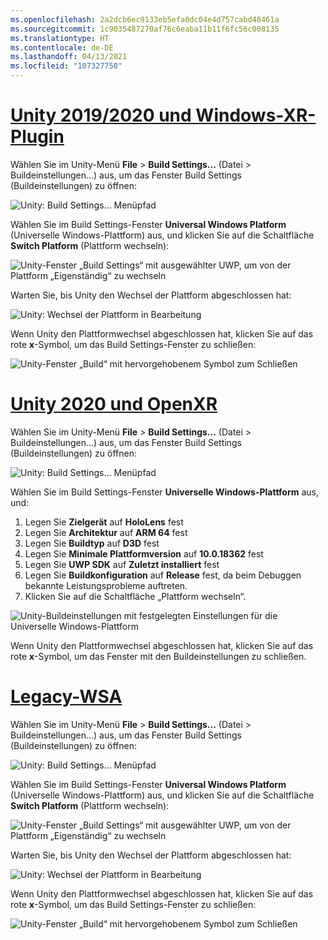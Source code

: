 ```yaml
---
ms.openlocfilehash: 2a2dcb6ec9133eb5efa0dc04e4d757cabd48461a
ms.sourcegitcommit: 1c9035487270af76c6eaba11b11f6fc56c008135
ms.translationtype: HT
ms.contentlocale: de-DE
ms.lasthandoff: 04/13/2021
ms.locfileid: "107327750"
---
```

# <a name="unity-20192020--windows-xr-plugin"></a>[Unity 2019/2020 und Windows-XR-Plugin](#tab/winxr)

Wählen Sie im Unity-Menü **File** > **Build Settings...** (Datei > Buildeinstellungen...) aus, um das Fenster Build Settings (Buildeinstellungen) zu öffnen:

![Unity: Build Settings... Menüpfad](../images/mr-learning-base/base-02-section2-step1-1.png)

Wählen Sie im Build Settings-Fenster **Universal Windows Platform** (Universelle Windows-Plattform) aus, und klicken Sie auf die Schaltfläche **Switch Platform** (Plattform wechseln):

![Unity-Fenster „Build Settings“ mit ausgewählter UWP, um von der Plattform „Eigenständig“ zu wechseln](../images/mr-learning-base/base-02-section2-step1-2.png)

Warten Sie, bis Unity den Wechsel der Plattform abgeschlossen hat:

![Unity: Wechsel der Plattform in Bearbeitung](../images/mr-learning-base/base-02-section2-step1-3.png)

Wenn Unity den Plattformwechsel abgeschlossen hat, klicken Sie auf das rote **x**-Symbol, um das Build Settings-Fenster zu schließen:

![Unity-Fenster „Build“ mit hervorgehobenem Symbol zum Schließen](../images/mr-learning-base/base-02-section2-step1-4.png)

# <a name="unity-2020--openxr"></a>[Unity 2020 und OpenXR](#tab/openxr)

Wählen Sie im Unity-Menü **File** > **Build Settings...** (Datei > Buildeinstellungen...) aus, um das Fenster Build Settings (Buildeinstellungen) zu öffnen:

![Unity: Build Settings... Menüpfad](../images/mr-learning-base/base-02-section2-step1-1.png)

Wählen Sie im Build Settings-Fenster **Universelle Windows-Plattform** aus, und:
1.  Legen Sie **Zielgerät** auf **HoloLens** fest
2.  Legen Sie **Architektur** auf **ARM 64** fest
3.  Legen Sie **Buildtyp** auf **D3D** fest
4.  Legen Sie **Minimale Plattformversion** auf **10.0.18362** fest
5.  Legen Sie **UWP SDK** auf **Zuletzt installiert** fest
6.  Legen Sie **Buildkonfiguration** auf **Release** fest, da beim Debuggen bekannte Leistungsprobleme auftreten.
7.  Klicken Sie auf die Schaltfläche „Plattform wechseln“.


![Unity-Buildeinstellungen mit festgelegten Einstellungen für die Universelle Windows-Plattform](../images/mr-learning-base/base-02-section2-step1-2-openxr.png)

Wenn Unity den Plattformwechsel abgeschlossen hat, klicken Sie auf das rote **x**-Symbol, um das Fenster mit den Buildeinstellungen zu schließen.

# <a name="legacy-wsa"></a>[Legacy-WSA](#tab/wsa)

Wählen Sie im Unity-Menü **File** > **Build Settings...** (Datei > Buildeinstellungen...) aus, um das Fenster Build Settings (Buildeinstellungen) zu öffnen:

![Unity: Build Settings... Menüpfad](../images/mr-learning-base/base-02-section2-step1-1.png)

Wählen Sie im Build Settings-Fenster **Universal Windows Platform** (Universelle Windows-Plattform) aus, und klicken Sie auf die Schaltfläche **Switch Platform** (Plattform wechseln):

![Unity-Fenster „Build Settings“ mit ausgewählter UWP, um von der Plattform „Eigenständig“ zu wechseln](../images/mr-learning-base/base-02-section2-step1-2.png)

Warten Sie, bis Unity den Wechsel der Plattform abgeschlossen hat:

![Unity: Wechsel der Plattform in Bearbeitung](../images/mr-learning-base/base-02-section2-step1-3.png)

Wenn Unity den Plattformwechsel abgeschlossen hat, klicken Sie auf das rote **x**-Symbol, um das Build Settings-Fenster zu schließen:

![Unity-Fenster „Build“ mit hervorgehobenem Symbol zum Schließen](../images/mr-learning-base/base-02-section2-step1-4.png)
